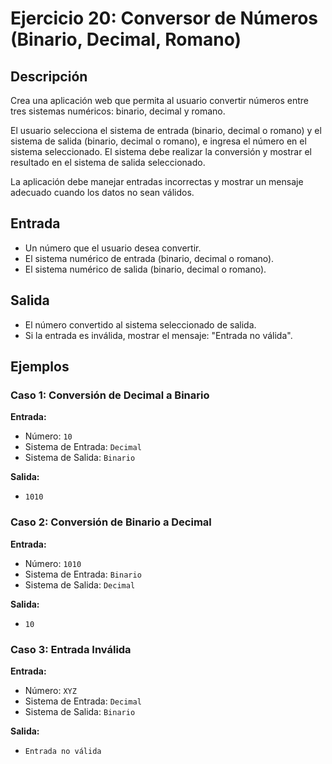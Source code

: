 # Ejercicio 20: Conversor de Números (Binario, Decimal, Romano)

## Descripción
Crea una aplicación web que permita al usuario convertir números entre tres sistemas numéricos: binario, decimal y romano. 

El usuario selecciona el sistema de entrada (binario, decimal o romano) y el sistema de salida (binario, decimal o romano), e ingresa el número en el sistema seleccionado. El sistema debe realizar la conversión y mostrar el resultado en el sistema de salida seleccionado.

La aplicación debe manejar entradas incorrectas y mostrar un mensaje adecuado cuando los datos no sean válidos.

## Entrada
- Un número que el usuario desea convertir.
- El sistema numérico de entrada (binario, decimal o romano).
- El sistema numérico de salida (binario, decimal o romano).

## Salida
- El número convertido al sistema seleccionado de salida.
- Si la entrada es inválida, mostrar el mensaje: "Entrada no válida".

## Ejemplos

### Caso 1: Conversión de Decimal a Binario
**Entrada:**
- Número: `10`
- Sistema de Entrada: `Decimal`
- Sistema de Salida: `Binario`

**Salida:**
- `1010`

### Caso 2: Conversión de Binario a Decimal
**Entrada:**
- Número: `1010`
- Sistema de Entrada: `Binario`
- Sistema de Salida: `Decimal`

**Salida:**
- `10`

### Caso 3: Entrada Inválida
**Entrada:**
- Número: `XYZ`
- Sistema de Entrada: `Decimal`
- Sistema de Salida: `Binario`

**Salida:**
- `Entrada no válida`
